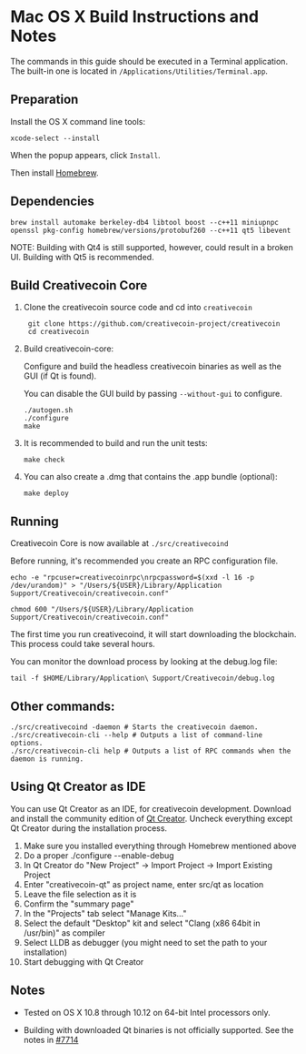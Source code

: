 Mac OS X Build Instructions and Notes
====================================
The commands in this guide should be executed in a Terminal application.
The built-in one is located in `/Applications/Utilities/Terminal.app`.

Preparation
-----------
Install the OS X command line tools:

`xcode-select --install`

When the popup appears, click `Install`.

Then install [Homebrew](http://brew.sh).

Dependencies
----------------------

    brew install automake berkeley-db4 libtool boost --c++11 miniupnpc openssl pkg-config homebrew/versions/protobuf260 --c++11 qt5 libevent

NOTE: Building with Qt4 is still supported, however, could result in a broken UI. Building with Qt5 is recommended.

Build Creativecoin Core
------------------------

1. Clone the creativecoin source code and cd into `creativecoin`

        git clone https://github.com/creativecoin-project/creativecoin
        cd creativecoin

2.  Build creativecoin-core:

    Configure and build the headless creativecoin binaries as well as the GUI (if Qt is found).

    You can disable the GUI build by passing `--without-gui` to configure.

        ./autogen.sh
        ./configure
        make

3.  It is recommended to build and run the unit tests:

        make check

4.  You can also create a .dmg that contains the .app bundle (optional):

        make deploy

Running
-------

Creativecoin Core is now available at `./src/creativecoind`

Before running, it's recommended you create an RPC configuration file.

    echo -e "rpcuser=creativecoinrpc\nrpcpassword=$(xxd -l 16 -p /dev/urandom)" > "/Users/${USER}/Library/Application Support/Creativecoin/creativecoin.conf"

    chmod 600 "/Users/${USER}/Library/Application Support/Creativecoin/creativecoin.conf"

The first time you run creativecoind, it will start downloading the blockchain. This process could take several hours.

You can monitor the download process by looking at the debug.log file:

    tail -f $HOME/Library/Application\ Support/Creativecoin/debug.log

Other commands:
-------

    ./src/creativecoind -daemon # Starts the creativecoin daemon.
    ./src/creativecoin-cli --help # Outputs a list of command-line options.
    ./src/creativecoin-cli help # Outputs a list of RPC commands when the daemon is running.

Using Qt Creator as IDE
------------------------
You can use Qt Creator as an IDE, for creativecoin development.
Download and install the community edition of [Qt Creator](https://www.qt.io/download/).
Uncheck everything except Qt Creator during the installation process.

1. Make sure you installed everything through Homebrew mentioned above
2. Do a proper ./configure --enable-debug
3. In Qt Creator do "New Project" -> Import Project -> Import Existing Project
4. Enter "creativecoin-qt" as project name, enter src/qt as location
5. Leave the file selection as it is
6. Confirm the "summary page"
7. In the "Projects" tab select "Manage Kits..."
8. Select the default "Desktop" kit and select "Clang (x86 64bit in /usr/bin)" as compiler
9. Select LLDB as debugger (you might need to set the path to your installation)
10. Start debugging with Qt Creator

Notes
-----

* Tested on OS X 10.8 through 10.12 on 64-bit Intel processors only.

* Building with downloaded Qt binaries is not officially supported. See the notes in [#7714](https://github.com/bitcoin/bitcoin/issues/7714)
